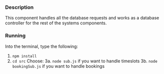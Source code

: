 ### Description
This component handles all the database requests and works as a database controller for the rest of the systems components.

### Running
Into the terminal, type the following:
1. `npm install`
2. `cd src`
Choose:
3a. `node sub.js` if you want to handle timeslots
3b. `node bookingSub.js` if you want to handle bookings
